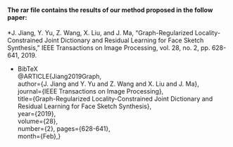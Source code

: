 #### The rar file contains the results of our method proposed in the follow paper:
*J. Jiang, Y. Yu, Z. Wang, X. Liu, and J. Ma, “Graph-Regularized Locality-Constrained Joint Dictionary and Residual Learning for Face Sketch Synthesis,” IEEE Transactions on Image Processing, vol. 28, no. 2, pp. 628-641, 2019.

* BibTeX  
@ARTICLE{Jiang2019Graph,  
author={J. Jiang and Y. Yu and Z. Wang and X. Liu and J. Ma},  
journal={IEEE Transactions on Image Processing},  
title={Graph-Regularized Locality-Constrained Joint Dictionary and Residual Learning for Face Sketch Synthesis},  
year={2019},  
volume={28},  
number={2}, 
pages={628-641},  
month={Feb},} 

